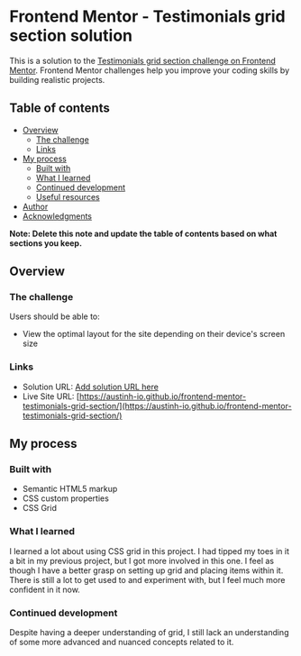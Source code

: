 # Frontend Mentor - Testimonials grid section solution

This is a solution to the [Testimonials grid section challenge on Frontend Mentor](https://www.frontendmentor.io/challenges/testimonials-grid-section-Nnw6J7Un7). Frontend Mentor challenges help you improve your coding skills by building realistic projects.

## Table of contents

- [Overview](#overview)
  - [The challenge](#the-challenge)
  - [Links](#links)
- [My process](#my-process)
  - [Built with](#built-with)
  - [What I learned](#what-i-learned)
  - [Continued development](#continued-development)
  - [Useful resources](#useful-resources)
- [Author](#author)
- [Acknowledgments](#acknowledgments)

**Note: Delete this note and update the table of contents based on what sections you keep.**

## Overview

### The challenge

Users should be able to:

- View the optimal layout for the site depending on their device's screen size

### Links

- Solution URL: [Add solution URL here](https://your-solution-url.com)
- Live Site URL: [https://austinh-io.github.io/frontend-mentor-testimonials-grid-section/](https://austinh-io.github.io/frontend-mentor-testimonials-grid-section/)

## My process

### Built with

- Semantic HTML5 markup
- CSS custom properties
- CSS Grid

### What I learned

I learned a lot about using CSS grid in this project. I had tipped my toes in it a bit in my previous project, but I got more involved in this one. I feel as though I have a better grasp on setting up grid and placing items within it. There is still a lot to get used to and experiment with, but I feel much more confident in it now.

### Continued development

Despite having a deeper understanding of grid, I still lack an understanding of some more advanced and nuanced concepts related to it.
